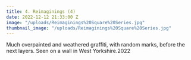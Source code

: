 ```yaml
---
title: 4. Reimaginings (4)
date: 2022-12-12 21:33:00 Z
image: "/uploads/Reimaginings%20Square%20Series.jpg"
thumbnail_image: "/uploads/Reimaginings%20Square%20Series.jpg"
---
```


Much overpainted and weathered graffiti, with random marks, before the next layers. Seen on a wall in West Yorkshire.2022 